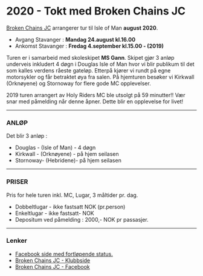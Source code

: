 # 2020 - Tokt med Broken Chains JC

[Broken Chains JC](https://www.brokenchainsjc.com/) arrangerer tur til Isle of Man **august 2020**.

- Avgang Stavanger : **Mandag 24.august kl.16.00**
- Ankomst Stavanger : **Fredag 4.september kl.15.00 - (2019)**

Turen er i samarbeid med skoleskipet **MS Gann**. Skipet gjør 3 anløp underveis inkludert 4 døgn i Douglas Isle of Man hvor vi blir publikum til det som kalles verdens råeste gateløp. Etterpå kjører vi rundt på egne motorsykler og får betraktet øya fra salen. På hjemturen besøker vi Kirkwall (Orknøyene) og Stornoway for flere gode MC opplevelser.

2019 turen arrangert av Holy Riders MC ble utsolgt på 59 minutter!! Vær snar med påmelding når denne åpner. Dette blir en opplevelse for livet!

---

### **ANLØP**

Det blir 3 anløp :

- Douglas - (Isle of Man) - 4 døgn
- Kirkwall - (Orknøyene) - på hjem seilasen
- Stornoway- (Hebridene)- på hjem seilasen

---

### **PRISER**

Pris for hele turen inkl. MC, Lugar, 3 måltider pr. dag.

- Dobbeltlugar - ikke fastsatt NOK (pr.person)
- Enkeltlugar - ikke fastsatt- NOK
- Depositum ved påmelding : 2000,- NOK pr passasjer.

---

### **Lenker**

- [Facebook side med fortløpende status.](https://www.facebook.com/gannbrokenchains)
- [Broken Chains JC - Klubbside](https://www.brokenchainsjc.com/)
- [Broken Chains JC - Facebook](https://www.facebook.com/brokenchainsjc/)
